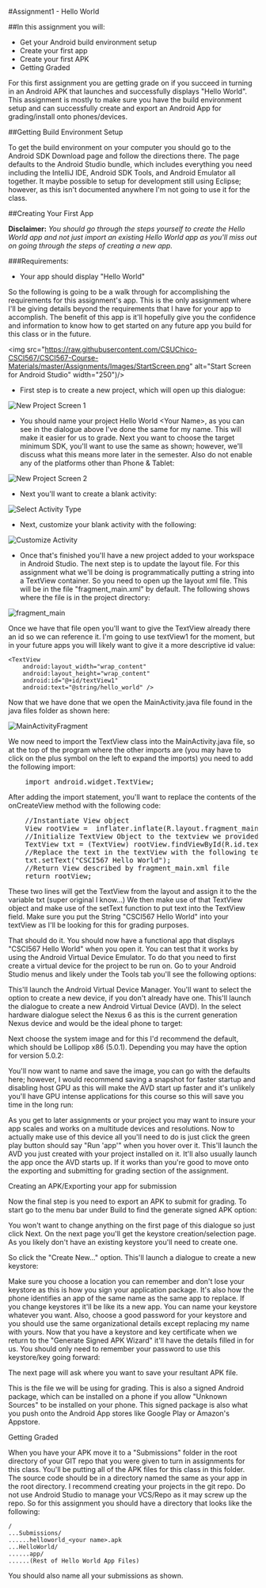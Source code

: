 #Assignment1 - Hello World

##In this assignment you will:

* Get your Android build environment setup
* Create your first app
* Create your first APK
* Getting Graded


For this first assignment you are getting grade on if you succeed in turning in an Android APK that launches and successfully displays "Hello World". This assignment is mostly to make sure you have the build environment setup and can successfully create and export an Android App for grading/install onto phones/devices.

##Getting Build Environment Setup

To get the build environment on your computer you should go to the Android SDK Download page and follow the directions there. The page defaults to the Android Studio bundle, which includes everything you need including the IntelliJ IDE, Android SDK Tools, and Android Emulator all together. It maybe possible to setup for development still using Eclipse; however, as this isn't documented anywhere I'm not going to use it for the class.

##Creating Your First App

**Disclaimer:** *You should go through the steps yourself to create the Hello World app and not just import an existing Hello World app as you'll miss out on going through the steps of creating a new app.*

###Requirements:

* Your app should display "Hello World"


So the following is going to be a walk through for accomplishing the requirements for this assignment's app. This is the only assignment where I'll be giving details beyond the requirements that I have for your app to accomplish. The benefit of this app is it'll hopefully give you the confidence and information to know how to get started on any future app you build for this class or in the future.

<img src="https://raw.githubusercontent.com/CSUChico-CSCI567/CSCI567-Course-Materials/master/Assignments/Images/StartScreen.png" alt="Start Screen for Android Studio" width="250")/>

* First step is to create a new project, which will open up this dialogue:

![New Project Screen 1](https://raw.githubusercontent.com/CSUChico-CSCI567/CSCI567-Course-Materials/master/Assignments/Images/NewProject1.png "New Project Screen 1 for Android Studio")

* You should name your project Hello World \<Your Name\>, as you can see in the dialogue above I've done the same for my name. This will make it easier for us to grade. Next you want to choose the target minimum SDK, you'll want to use the same as shown; however, we'll discuss what this means more later in the semester. Also do not enable any of the platforms other than Phone & Tablet:

![New Project Screen 2](https://raw.githubusercontent.com/CSUChico-CSCI567/CSCI567-Course-Materials/master/Assignments/Images/NewProject2.png "New Project Screen 2 for Android Studio")


* Next you'll want to create a blank activity:

![Select Activity Type](https://raw.githubusercontent.com/CSUChico-CSCI567/CSCI567-Course-Materials/master/Assignments/Images/NewProject3.png "New Project Screen 3 for Android Studio")

* Next, customize your blank activity with the following:

![Customize Activity](https://raw.githubusercontent.com/CSUChico-CSCI567/CSCI567-Course-Materials/master/Assignments/Images/NewProjectCustomize.png "Custom Activity Screen")

* Once that's finished you'll have a new project added to your workspace in Android Studio. The next step is to update the layout file. For this assignment what we'll be doing is programmatically putting a string into a TextView container. So you need to open up the layout xml file. This will be in the file "fragment_main.xml" by default. The following shows where the file is in the project directory:

![fragment_main](https://raw.githubusercontent.com/CSUChico-CSCI567/CSCI567-Course-Materials/master/Assignments/Images/fragmentmain.png "fragment_main")

Once we have that file open you'll want to give the TextView already there an id so we can reference it. I'm going to use textView1 for the moment, but in your future apps you will likely want to give it a more descriptive id value:

	<TextView
		android:layout_width="wrap_content"
		android:layout_height="wrap_content"
		android:id="@+id/textView1"
		android:text="@string/hello_world" />


Now that we have done that we open the MainActivity.java file found in the java files folder as shown here:

![MainActivityFragment](https://raw.githubusercontent.com/CSUChico-CSCI567/CSCI567-Course-Materials/master/Assignments/Images/mainactivityfragment.png "MainActivityFragment")

We now need to import the TextView class into the MainActivity.java file, so at the top of the program where the other imports are (you may have to click on the plus symbol on the left to expand the imports) you need to add the following import:

<pre>
	import android.widget.TextView;
</pre>

After adding the import statement, you'll want to replace the contents of the onCreateView method with the following code:

<pre>
	//Instantiate View object
	View rootView =  inflater.inflate(R.layout.fragment_main, container, false);
	//Initialize TextView Object to the textview we provided in our layout xml referencing the id we gave it
	TextView txt = (TextView) rootView.findViewById(R.id.textView1);
	//Replace the text in the textView with the following text.
	txt.setText("CSCI567 Hello World");
	//Return View described by fragment_main.xml file
	return rootView;
</pre>

These two lines will get the TextView from the layout and assign it to the the variable txt (super original I know...) We then make use of that TextView object and make use of the setText function to put text into the TextView field. Make sure you put the String "CSCI567 Hello World" into your textView as I'll be looking for this for grading purposes.

That should do it. You should now have a functional app that displays "CSCI567 Hello World" when you open it. You can test that it works by using the Android Virtual Device Emulator. To do that you need to first create a virtual device for the project to be run on. Go to your Android Studio menus and likely under the Tools tab you'll see the following options:




This'll launch the Android Virtual Device Manager. You'll want to select the option to create a new device, if you don't already have one. This'll launch the dialogue to create a new Android Virtual Device (AVD). In the select hardware dialogue select the Nexus 6 as this is the current generation Nexus device and would be the ideal phone to target:



Next choose the system image and for this I'd recommend the default, which should be Lollipop x86 (5.0.1). Depending you may have the option for version 5.0.2:


You'll now want to name and save the image, you can go with the defaults here; however, I would recommend saving a snapshot for faster startup and disabling host GPU as this will make the AVD start up faster and it's unlikely you'll have GPU intense applications for this course so this will save you time in the long run:


As you get to later assignments or your project you may want to insure your app scales and works on a multitude devices and resolutions. Now to actually make use of this device all you'll need to do is just click the green play button should say "Run 'app'" when you hover over it. This'll launch the AVD you just created with your project installed on it. It'll also usually launch the app once the AVD starts up. If it works than you're good to move onto the exporting and submitting for grading section of the assignment.

Creating an APK/Exporting your app for submission

Now the final step is you need to export an APK to submit for grading. To start go to the menu bar under Build to find the generate signed APK option:



You won't want to change anything on the first page of this dialogue so just click Next. On the next page you'll get the keystore creation/selection page. As you likely don't have an existing keystore you'll need to create one.



So click the "Create New..." option. This'll launch a dialogue to create a new keystore:



Make sure you choose a location you can remember and don't lose your keystore as this is how you sign your application package. It's also how the phone identifies an app of the same name as the same app to replace. If you change keystores it'll be like its a new app. You can name your keystore whatever you want. Also, choose a good password for your keystore and you should use the same organizational details except replacing my name with yours. Now that you have a keystore and key certificate when we return to the "Generate Signed APK Wizard" it'll have the details filled in for us. You should only need to remember your password to use this keystore/key going forward:



The next page will ask where you want to save your resultant APK file.



This is the file we will be using for grading. This is also a signed Android package, which can be installed on a phone if you allow "Unknown Sources" to be installed on your phone. This signed package is also what you push onto the Android App stores like Google Play or Amazon's Appstore.

Getting Graded

When you have your APK move it to a "Submissions" folder in the root directory of your GIT repo that you were given to turn in assignments for this class. You'll be putting all of the APK files for this class in this folder. The source code should be in a directory named the same as your app in the root directory. I recommend creating your projects in the git repo. Do not use Android Studio to manage your VCS/Repo as it may screw up the repo. So for this assignment you should have a directory that looks like the following:

    /
    ...Submissions/
    ......helloworld_<your name>.apk
    ...HelloWorld/
    ......app/
    ......(Rest of Hello World App Files)


You should also name all your submissions as shown.
